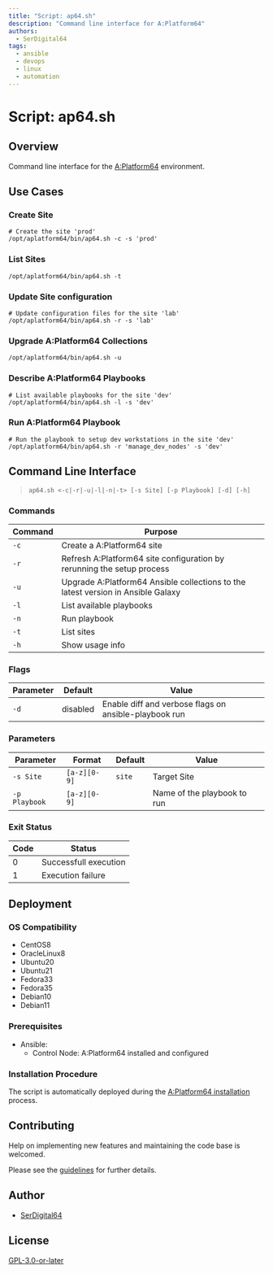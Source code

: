 ```yaml
---
title: "Script: ap64.sh"
description: "Command line interface for A:Platform64"
authors:
  - SerDigital64
tags:
  - ansible
  - devops
  - linux
  - automation
---
```


# Script: ap64.sh

## Overview

Command line interface for the [A:Platform64](https://aplatform64.readthedocs.io) environment.

## Use Cases

### Create Site

```shell
# Create the site 'prod'
/opt/aplatform64/bin/ap64.sh -c -s 'prod'
```

### List Sites

```shell
/opt/aplatform64/bin/ap64.sh -t
```

### Update Site configuration

```shell
# Update configuration files for the site 'lab'
/opt/aplatform64/bin/ap64.sh -r -s 'lab'
```

### Upgrade A:Platform64 Collections

```shell
/opt/aplatform64/bin/ap64.sh -u
```

### Describe A:Platform64 Playbooks

```shell
# List available playbooks for the site 'dev'
/opt/aplatform64/bin/ap64.sh -l -s 'dev'
```

### Run A:Platform64 Playbook

```shell
# Run the playbook to setup dev workstations in the site 'dev'
/opt/aplatform64/bin/ap64.sh -r 'manage_dev_nodes' -s 'dev'
```

## Command Line Interface

> `ap64.sh <-c|-r|-u|-l|-n|-t> [-s Site] [-p Playbook] [-d] [-h]`

### Commands

| Command | Purpose                                                                          |
| ------- | -------------------------------------------------------------------------------- |
| `-c`    | Create a A:Platform64 site                                                       |
| `-r`    | Refresh A:Platform64 site configuration by rerunning the setup process           |
| `-u`    | Upgrade A:Platform64 Ansible collections to the latest version in Ansible Galaxy |
| `-l`    | List available playbooks                                                         |
| `-n`    | Run playbook                                                                     |
| `-t`    | List sites                                                                       |
| `-h`    | Show usage info                                                                  |

### Flags

| Parameter | Default  | Value                                                 |
| --------- | -------- | ----------------------------------------------------- |
| `-d`      | disabled | Enable diff and verbose flags on ansible-playbook run |

### Parameters

| Parameter     | Format       | Default | Value                       |
| ------------- | ------------ | ------- | --------------------------- |
| `-s Site`     | `[a-z][0-9]` | `site`  | Target Site                 |
| `-p Playbook` | `[a-z][0-9]` |         | Name of the playbook to run |

### Exit Status

| Code | Status                |
| ---- | --------------------- |
| 0    | Successfull execution |
| 1    | Execution failure     |

## Deployment

### OS Compatibility

- CentOS8
- OracleLinux8
- Ubuntu20
- Ubuntu21
- Fedora33
- Fedora35
- Debian10
- Debian11

### Prerequisites

- Ansible:
  - Control Node: A:Platform64 installed and configured

### Installation Procedure

The script is automatically deployed during the [A:Platform64 installation](/#installation) process.

## Contributing

Help on implementing new features and maintaining the code base is welcomed.

Please see the [guidelines](../contributing/guidelines.md) for further details.

## Author

- [SerDigital64](https://serdigital64.github.io/)

## License

[GPL-3.0-or-later](https://www.gnu.org/licenses/gpl-3.0.txt)
